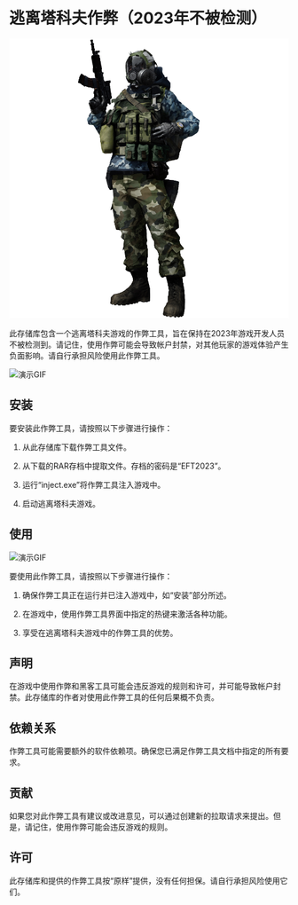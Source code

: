 # 逃离塔科夫作弊（2023年不被检测）

![作弊标志](cheat_logo.png)

此存储库包含一个逃离塔科夫游戏的作弊工具，旨在保持在2023年游戏开发人员不被检测到。请记住，使用作弊可能会导致帐户封禁，对其他玩家的游戏体验产生负面影响。请自行承担风险使用此作弊工具。

![演示GIF](demo.gif)

## 安装

要安装此作弊工具，请按照以下步骤进行操作：

1. 从此存储库下载作弊工具文件。

2. 从下载的RAR存档中提取文件。存档的密码是“EFT2023”。

3. 运行“inject.exe”将作弊工具注入游戏中。

4. 启动逃离塔科夫游戏。

## 使用

![演示GIF](demo.gif)

要使用此作弊工具，请按照以下步骤进行操作：

1. 确保作弊工具正在运行并已注入游戏中，如“安装”部分所述。

2. 在游戏中，使用作弊工具界面中指定的热键来激活各种功能。

3. 享受在逃离塔科夫游戏中的作弊工具的优势。

## 声明

在游戏中使用作弊和黑客工具可能会违反游戏的规则和许可，并可能导致帐户封禁。此存储库的作者对使用此作弊工具的任何后果概不负责。

## 依赖关系

作弊工具可能需要额外的软件依赖项。确保您已满足作弊工具文档中指定的所有要求。

## 贡献

如果您对此作弊工具有建议或改进意见，可以通过创建新的拉取请求来提出。但是，请记住，使用作弊可能会违反游戏的规则。

## 许可

此存储库和提供的作弊工具按“原样”提供，没有任何担保。请自行承担风险使用它们。
